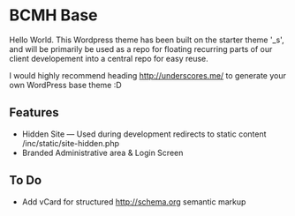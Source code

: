 BCMH Base
=========

Hello World. This Wordpress theme has been built on the starter theme '_s', and will be primarily be used as a repo for floating recurring parts of our client developement into a central repo for easy reuse.

I would highly recommend heading http://underscores.me/ to generate your own WordPress base theme :D

Features
--------

- Hidden Site — Used during development redirects to static content /inc/static/site-hidden.php
- Branded Administrative area & Login Screen

To Do
-----

- Add vCard for structured http://schema.org semantic markup
